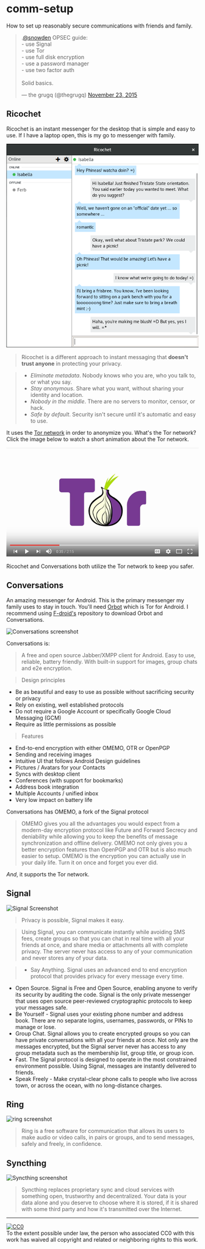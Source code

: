 # comm-setup
How to set up reasonably secure communications with friends and family.

<blockquote class="twitter-tweet" data-lang="en"><p lang="en" dir="ltr">.<a href="https://twitter.com/Snowden">@snowden</a> OPSEC guide:<br>- use Signal<br>- use Tor<br>- use full disk encryption<br>- use a password manager<br>- use two factor auth<br><br>Solid basics.</p>&mdash; the grugq (@thegrugq) <a href="https://twitter.com/thegrugq/status/668767879299399682">November 23, 2015</a></blockquote>
<script async src="//platform.twitter.com/widgets.js" charset="utf-8"></script>

## Ricochet

Ricochet is an instant messenger for the desktop that is simple and easy to use. If I have a laptop open, this is my go to messenger with family.

![Ricochet Screenshot](ricochetscreen.png)

> Ricochet is a different approach to instant messaging that **doesn't trust anyone** in protecting your privacy.

> * *Eliminate metadata*. Nobody knows who you are, who you talk to, or what you say.
> * *Stay anonymous*. Share what you want, without sharing your identity and location.
> * *Nobody in the middle*. There are no servers to monitor, censor, or hack.
> * *Safe by default*. Security isn't secure until it's automatic and easy to use.

It uses the [Tor network](https://www.torproject.org/) in order to anonymize you. What's the Tor network? Click the image below to watch a short animation about the Tor network.

[![Tor Project Animation](torvideoscreen.png)](https://www.youtube.com/watch?v=JWII85UlzKw)

Ricochet and Conversations both utilize the Tor network to keep you safer.

## Conversations

An amazing messenger for Android. This is the primary messenger my family uses to stay in touch. You'll need [Orbot]() which is Tor for Android. I recommend using [F-droid's]() repository to download Orbot and Conversations. 

![Conversations screenshot](https://conversations.im/images/screenshot_encryption_selection.jpg)

Conversations is:

> A free and open source Jabber/XMPP client for Android. Easy to use, reliable, battery friendly. With built-in support for images, group chats and e2e encryption.

> Design principles
* Be as beautiful and easy to use as possible without sacrificing security or privacy
* Rely on existing, well established protocols
* Do not require a Google Account or specifically Google Cloud Messaging (GCM)
* Require as little permissions as possible

> Features
* End-to-end encryption with either OMEMO, OTR or OpenPGP
* Sending and receiving images
* Intuitive UI that follows Android Design guidelines
* Pictures / Avatars for your Contacts
* Syncs with desktop client
* Conferences (with support for bookmarks)
* Address book integration
* Multiple Accounts / unified inbox
* Very low impact on battery life

Conversations has OMEMO, a fork of the Signal protocol

> OMEMO gives you all the advantages you would expect from a modern-day encryption protocol like Future and Forward Secrecy and deniability while allowing you to keep the benefits of message synchronization and offline delivery. OMEMO not only gives you a better encryption features than OpenPGP and OTR but is also much easier to setup. OMEMO is the encryption you can actually use in your daily life. Turn it on once and forget you ever did.

*And*, it supports the Tor network.

## Signal


![Signal Screenshot](https://whispersystems.org/assets/header/signal-header-3928749d381ba96d54fc66a0673114c2.jpg)

> Privacy is possible, Signal makes it easy.

> Using Signal, you can communicate instantly while avoiding SMS fees, create groups so that you can chat in real time with all your friends at once, and share media or attachments all with complete privacy. The server never has access to any of your communication and never stores any of your data.

> * Say Anything. Signal uses an advanced end to end encryption protocol that provides privacy for every message every time.
* Open Source. Signal is Free and Open Source, enabling anyone to verify its security by auditing the code. Signal is the only private messenger that uses open source peer-reviewed cryptographic protocols to keep your messages safe.
* Be Yourself - Signal uses your existing phone number and address book. There are no separate logins, usernames, passwords, or PINs to manage or lose.
* Group Chat. Signal allows you to create encrypted groups so you can have private conversations with all your friends at once. Not only are the messages encrypted, but the Signal server never has access to any group metadata such as the membership list, group title, or group icon.
* Fast. The Signal protocol is designed to operate in the most constrained environment possible. Using Signal, messages are instantly delivered to friends.
* Speak Freely - Make crystal-clear phone calls to people who live across town, or across the ocean, with no long-distance charges.

## Ring

![ring screenshot](https://ring.cx/sites/ring.cx/files/styles/desktop_big/public/screens/sfl_ring_captureecrandesktop-en-elcapitan_0.jpg?itok=8hsFx5Su)

> Ring is a free software for communication that allows its users to make audio or video calls, in pairs or groups, and to send messages, safely and freely, in confidence.

## Syncthing

![Syncthing screenshot](https://syncthing.net/images/screenshot-720.jpg)

> Syncthing replaces proprietary sync and cloud services with something open, trustworthy and decentralized. Your data is your data alone and you deserve to choose where it is stored, if it is shared with some third party and how it's transmitted over the Internet.

---

<p xmlns:dct="http://purl.org/dc/terms/">
  <a rel="license"
     href="http://creativecommons.org/publicdomain/zero/1.0/">
    <img src="http://i.creativecommons.org/p/zero/1.0/88x31.png" style="border-style: none;" alt="CC0" />
  </a>
  <br />
  To the extent possible under law,
  <span rel="dct:publisher" resource="[_:publisher]">the person who associated CC0</span>
  with this work has waived all copyright and related or neighboring
  rights to this work.
</p>
